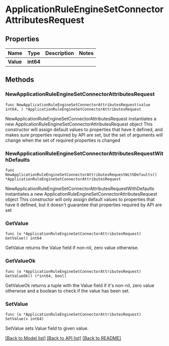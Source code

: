 # ApplicationRuleEngineSetConnectorAttributesRequest

## Properties

Name | Type | Description | Notes
------------ | ------------- | ------------- | -------------
**Value** | **int64** |  | 

## Methods

### NewApplicationRuleEngineSetConnectorAttributesRequest

`func NewApplicationRuleEngineSetConnectorAttributesRequest(value int64, ) *ApplicationRuleEngineSetConnectorAttributesRequest`

NewApplicationRuleEngineSetConnectorAttributesRequest instantiates a new ApplicationRuleEngineSetConnectorAttributesRequest object
This constructor will assign default values to properties that have it defined,
and makes sure properties required by API are set, but the set of arguments
will change when the set of required properties is changed

### NewApplicationRuleEngineSetConnectorAttributesRequestWithDefaults

`func NewApplicationRuleEngineSetConnectorAttributesRequestWithDefaults() *ApplicationRuleEngineSetConnectorAttributesRequest`

NewApplicationRuleEngineSetConnectorAttributesRequestWithDefaults instantiates a new ApplicationRuleEngineSetConnectorAttributesRequest object
This constructor will only assign default values to properties that have it defined,
but it doesn't guarantee that properties required by API are set

### GetValue

`func (o *ApplicationRuleEngineSetConnectorAttributesRequest) GetValue() int64`

GetValue returns the Value field if non-nil, zero value otherwise.

### GetValueOk

`func (o *ApplicationRuleEngineSetConnectorAttributesRequest) GetValueOk() (*int64, bool)`

GetValueOk returns a tuple with the Value field if it's non-nil, zero value otherwise
and a boolean to check if the value has been set.

### SetValue

`func (o *ApplicationRuleEngineSetConnectorAttributesRequest) SetValue(v int64)`

SetValue sets Value field to given value.



[[Back to Model list]](../README.md#documentation-for-models) [[Back to API list]](../README.md#documentation-for-api-endpoints) [[Back to README]](../README.md)


